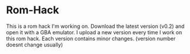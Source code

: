 # Rom-Hack
This is a rom hack I'm working on. Download the latest version (v0.2) and open it with a GBA
emulator. I upload a new version every time I work on this rom hack. Each version contains minor changes.
(version number doesnt change usually)
